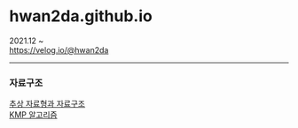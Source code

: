# hwan2da.github.io   

2021.12 ~    
https://velog.io/@hwan2da

***
### 자료구조
[추상 자료형과 자료구조](https://velog.io/@hwan2da/%EC%B6%94%EC%83%81-%EC%9E%90%EB%A3%8C%ED%98%95Abstract-Data-Type%EA%B3%BC-%EC%9E%90%EB%A3%8C%EA%B5%AC%EC%A1%B0data-structure)   
[KMP 알고리즘](https://velog.io/@hwan2da/알고리즘-KMP-알고리즘)
